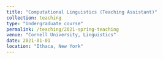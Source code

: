 ```yaml
---
title: "Computational Linguistics (Teaching Assistant)"
collection: teaching
type: "Undergraduate course"
permalink: /teaching/2021-spring-teaching
venue: "Cornell University, Linguistics"
date: 2021-01-01
location: "Ithaca, New York"
---
```


